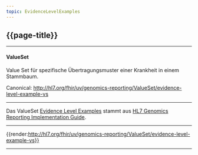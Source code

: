 ```yaml
---
topic: EvidenceLevelExamples
---
```


## {{page-title}}

---

#### ValueSet

Value Set für spezifische Übertragungsmuster einer Krankheit in einem Stammbaum.

Canonical: http://hl7.org/fhir/uv/genomics-reporting/ValueSet/evidence-level-example-vs

---

Das ValueSet [Evidence Level Examples](http://hl7.org/fhir/uv/genomics-reporting/STU3/ValueSet-evidence-level-example-vs.html) stammt aus [HL7 Genomics Reporting Implementation Guide](http://hl7.org/fhir/uv/genomics-reporting/STU3/).

---

{{render:http://hl7.org/fhir/uv/genomics-reporting/ValueSet/evidence-level-example-vs}}

---